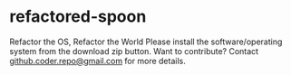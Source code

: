 # refactored-spoon
Refactor the OS, Refactor the World
Please install the software/operating system from the download zip button.
Want to contribute? Contact github.coder.repo@gmail.com for more details.
